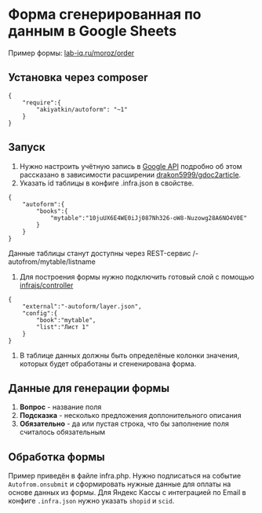 # Форма сгенерированная по данным в Google Sheets

Пример формы: [lab-iq.ru/moroz/order](http://lab-iq.ru/moroz/order)

## Установка через composer
``` 
{
	"require":{
		"akiyatkin/autoform": "~1"
	}
}
```

## Запуск
1. Нужно настроить учётную запись в [Google API](https://console.developers.google.com) подробно об этом рассказано в зависимости расширении [drakon5999/gdoc2article](https://github.com/Drakon5999/gdoc2article).
1. Указать id таблицы в конфиге .infra.json в свойстве. 
```
{
	"autoform":{
		"books":{
			"mytable":"10juUX6E4WE0iJj087Nh326-oW8-Nuzowg28A6NO4V0E"
		}
	}
}
```
Данные таблицы станут доступны через REST-сервис /-autofrom/mytable/listname
1. Для построения формы нужно подключить готовый слой с помощью [infrajs/controller](https://github.com/infrajs/controller)
```
{
	"external":"-autoform/layer.json",
	"config":{
		"book":"mytable",
		"list":"Лист 1"
	}
}
```
1. В таблице данных должны быть определёные колонки значения, которых будет обработаны и сгененирована форма. 

## Данные для генерации формы
1. **Вопрос** - название поля
1. **Подсказка** - несколько предложения доплонительного описания
1. **Обязательно** - да или пустая строка, что бы заполнение поля считалось обязательным

## Обработка формы
Пример приведён в файле infra.php. Нужно подписаться на событие ```Autofrom.onsubmit``` и сформировать нужные данные для оплаты на основе данных из формы. Для Яндекс Кассы с интеграцией по Email в конфиге ```.infra.json``` нужно указать ```shopid``` и ```scid```.